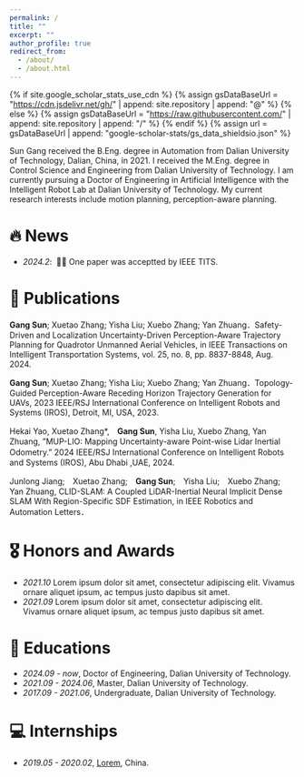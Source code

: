 ```yaml
---
permalink: /
title: ""
excerpt: ""
author_profile: true
redirect_from: 
  - /about/
  - /about.html
---
```


{% if site.google_scholar_stats_use_cdn %}
{% assign gsDataBaseUrl = "https://cdn.jsdelivr.net/gh/" | append: site.repository | append: "@" %}
{% else %}
{% assign gsDataBaseUrl = "https://raw.githubusercontent.com/" | append: site.repository | append: "/" %}
{% endif %}
{% assign url = gsDataBaseUrl | append: "google-scholar-stats/gs_data_shieldsio.json" %}

<span class='anchor' id='about-me'></span>

Sun Gang received the B.Eng. degree in Automation from Dalian University of Technology, Dalian, China, in 2021. I received the M.Eng. degree in Control Science and Engineering from Dalian University of Technology. I am currently pursuing a Doctor of Engineering in Artificial Intelligence with the Intelligent Robot Lab at Dalian University of Technology. My current research interests include motion planning, perception-aware planning.



# 🔥 News
- *2024.2*: &nbsp;🎉🎉 One paper was acceptted by IEEE TITS.

# 📝 Publications 
  
**Gang Sun**; Xuetao Zhang; Yisha Liu; Xuebo Zhang; Yan Zhuang．Safety-Driven and Localization Uncertainty-Driven Perception-Aware Trajectory Planning for Quadrotor Unmanned Aerial Vehicles, in IEEE Transactions on Intelligent Transportation Systems, vol. 25, no. 8, pp. 8837-8848, Aug. 2024.


**Gang Sun**; Xuetao Zhang; Yisha Liu; Xuebo Zhang; Yan Zhuang．Topology-Guided Perception-Aware Receding Horizon Trajectory Generation for UAVs, 2023 IEEE/RSJ International Conference on Intelligent Robots and Systems (IROS), Detroit, MI, USA, 2023.

Hekai Yao, Xuetao Zhang*,　**Gang Sun**, Yisha Liu, Xuebo Zhang, Yan Zhuang, ”MUP-LIO: Mapping Uncertainty-aware Point-wise Lidar Inertial Odometry.” 2024 IEEE/RSJ International Conference on Intelligent Robots　and Systems (IROS), Abu Dhabi ,UAE, 2024.

Junlong Jiang;　Xuetao Zhang;　**Gang Sun**;　Yisha Liu;　Xuebo Zhang;　Yan Zhuang, CLID-SLAM: A Coupled LiDAR-Inertial Neural Implicit Dense SLAM With Region-Specific SDF Estimation, in IEEE Robotics and Automation Letters．

# 🎖 Honors and Awards
- *2021.10* Lorem ipsum dolor sit amet, consectetur adipiscing elit. Vivamus ornare aliquet ipsum, ac tempus justo dapibus sit amet. 
- *2021.09* Lorem ipsum dolor sit amet, consectetur adipiscing elit. Vivamus ornare aliquet ipsum, ac tempus justo dapibus sit amet. 

# 📖 Educations
- *2024.09 - now*, Doctor of Engineering, Dalian University of Technology.  
- *2021.09 - 2024.06*, Master, Dalian University of Technology.  
- *2017.09 - 2021.06*, Undergraduate, Dalian University of Technology.

# 💻 Internships
- *2019.05 - 2020.02*, [Lorem](https://github.com/), China.
